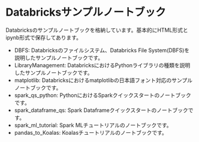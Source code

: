 # Databricksサンプルノートブック

Databricksのサンプルノートブックを格納しています。基本的にHTML形式とipynb形式で保存してあります。

* DBFS: Databricksのファイルシステム、Databricks File System(DBFS)を説明したサンプルノートブックです。
* LibraryManagement: DatabricksにおけるPythonライブラリの種類を説明したサンプルノートブックです。
* matplotlib: Databricksにおけるmatplotlibの日本語フォント対応のサンプルノートブックです。
* spark_qs_python: PythonにおけるSparkクイックスタートのノートブックです。
* spark_dataframe_qs: Spark Dataframeクイックスタートのノートブックです。
* spark_ml_tutorial: Spark MLチュートリアルのノートブックです。
* pandas_to_Koalas: Koalasチュートリアルのノートブックです。
